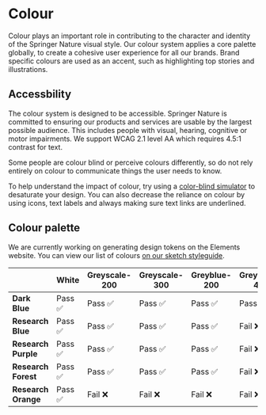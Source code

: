 # Colour

Colour plays an important role in contributing to the character and identity of the Springer Nature visual style. Our colour system applies a core palette globally, to create a cohesive user experience for all our brands. Brand specific colours are used as an accent, such as highlighting top stories and illustrations.

## Accessbility
The colour system is designed to be accessible. Springer Nature is committed to ensuring our products and services are usable by the largest possible audience. This includes people with visual, hearing, cognitive or motor impairments. We support WCAG 2.1 level AA which requires 4.5:1 contrast for text.


Some people are colour blind or perceive colours differently, so do not rely entirely on colour to communicate things the user needs to know. 

To help understand the impact of colour, try using a [color-blind simulator](https://colororacle.org/) to desaturate your design. You can also decrease the reliance on colour by using icons, text labels and always making sure text links are underlined.


## Colour palette
We are currently working on generating design tokens on the Elements website. You can view our list of colours [on our sketch styleguide](https://www.sketch.com/s/fa9c2fc9-a179-43f0-b21e-9562c9c17c0c/a/Ompxge8).


|                 | White | Greyscale-200 | Greyscale-300 | Greyblue-200 | Greyscale-400 | Greyblue-300 | Greyscale-500 |
| --------------- | ----- | ------------- | ------------- | ------------ | ------------- | ------------ | ------------- |
| **Dark Blue**       | Pass ✅ | Pass ✅         | Pass ✅         | Pass ✅        | Pass ✅         | Pass ✅        | Pass ✅         |
| **Research Blue**   | Pass ✅ | Pass ✅         | Pass ✅         | Pass ✅        | Fail ❌         | Fail ❌        | Fail ❌         |
| **Research Purple** | Pass ✅ | Pass ✅         | Pass ✅         | Pass ✅        | Fail ❌         | Fail ❌        | Fail ❌         |
| **Research Forest** | Pass ✅ | Pass ✅         | Pass ✅         | Pass ✅        | Fail ❌         | Fail ❌        | Fail ❌         |
| **Research Orange** | Pass ✅ | Fail ❌         | Fail ❌         | Fail ❌        | Fail ❌         | Fail ❌        | Fail ❌         |
